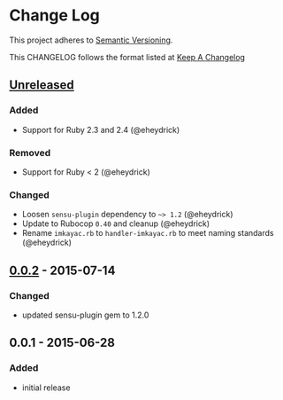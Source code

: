 # Change Log
This project adheres to [Semantic Versioning](http://semver.org/).

This CHANGELOG follows the format listed at [Keep A Changelog](http://keepachangelog.com/)

## [Unreleased]
### Added
- Support for Ruby 2.3 and 2.4 (@eheydrick)

### Removed
- Support for Ruby < 2 (@eheydrick)

### Changed
- Loosen `sensu-plugin` dependency to `~> 1.2` (@eheydrick)
- Update to Rubocop `0.40` and cleanup (@eheydrick)
- Rename `imkayac.rb` to `handler-imkayac.rb` to meet naming standards (@eheydrick)

## [0.0.2] - 2015-07-14
### Changed
- updated sensu-plugin gem to 1.2.0

## 0.0.1 - 2015-06-28
### Added
- initial release

[Unreleased]: https://github.com/sensu-plugins/sensu-plugins-imkayac/compare/0.0.2...HEAD
[0.0.2]: https://github.com/sensu-plugins/sensu-plugins-imkayac/compare/0.0.1...0.0.2
